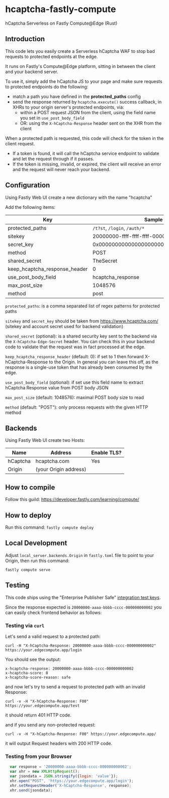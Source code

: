 # hcaptcha-fastly-compute

hCaptcha Serverless on Fastly Compute@Edge (Rust)

## Introduction

This code lets you easily create a Serverless hCaptcha WAF to stop bad requests to protected endpoints at the edge.

It runs on Fastly's Compute@Edge platform, sitting in between the client and your backend server.

To use it, simply add the hCaptcha JS to your page and make sure requests to protected endpoints do the following:

- match a path you have defined in the **protected_paths** config
- send the response returned by `hcaptcha.execute()` success callback, in XHRs to your origin server's protected endpoints, via:
  -  within a POST request JSON from the client, using the field name you set in `use_post_body_field`
  -  OR: using the `X-hCaptcha-Response` header sent on the XHR from the client

When a protected path is requested, this code will check for the token in the client request.

- If a token is found, it will call the hCaptcha service endpoint to validate and let the request through if it passes.
- If the token is missing, invalid, or expired, the client will receive an error and the request will never reach your backend.

## Configuration

Using Fastly Web UI create a new dictionary with the name "hcaptcha"

Add the following items:

| Key                           | Sample value                               | Required |
|-------------------------------|--------------------------------------------|----------|
|protected_paths                |`/t?st`, `/login`, `/auth/*`                | Yes      |
|sitekey                        |20000000-ffff-ffff-ffff-000000000002        | Yes      |
|secret_key                     |0x0000000000000000000000000000000000000000  | Yes      |
|method                         |POST                                        | No       |
|shared_secret                  |TheSecret                                   | No       |
|keep_hcaptcha_response_header  |0                                           | No       |
|use_post_body_field            |hcaptcha_response                           | No       |
|max_post_size                  |1048576                                     | No       |
|method                         |post                                        | No       |

`protected_paths`: is a comma separated list of regex patterns for protected paths

`sitekey` and `secret_key` should be taken from https://www.hcaptcha.com/ (sitekey and account secret used for backend validation)

`shared_secret` (optional): is a shared security key sent to the backend via the `X-hCaptcha-Edge-Secret` header. You can check this in your backend code to validate that the request was in fact processed at the edge.

`keep_hcaptcha_response_header` (default: 0): if set to 1 then forward X-hCaptcha-Response to the Origin. In general you can leave this off, as the response is a single-use token that has already been consumed by the edge.

`use_post_body_field` (optional): if set use this field name to extract hCaptcha Response value from POST body JSON

`max_post_size` (default: 1048576): maximal POST body size to read

`method` (default: "POST"): only process requests with the given HTTP method


## Backends

Using Fastly Web UI create two Hosts:

| Name              | Address                 | Enable TLS? |
|-------------------|-------------------------|-------------|
| hCaptcha          | hcaptcha.com            | Yes         |
| Origin            | (your Origin address)   |             |


## How to compile

Follow this guild: https://developer.fastly.com/learning/compute/


## How to deploy

Run this command:
`fastly compute deploy`


## Local Development

Adjust `local_server.backends.Origin` in `fastly.toml` file to point to your Origin,
then run this command:

`fastly compute serve`


## Testing 

This code ships using the "Enterprise Publisher Safe" [integration test keys](https://docs.hcaptcha.com/#test-key-set-enterprise-account-safe-end-user).

Since the response expected is `20000000-aaaa-bbbb-cccc-000000000002` you can easily check frontend behavior as follows:

### Testing via `curl`

Let's send a valid request to a protected path:
  
    curl -H "X-hCaptcha-Response: 20000000-aaaa-bbbb-cccc-000000000002"  https://your.edgecompute.app/login 

You should see the output:

    x-hcaptcha-response: 20000000-aaaa-bbbb-cccc-000000000002
    x-hcaptcha-score: 0
    x-hcaptcha-score-reason: safe

and now let's try to send a request to protected path with an invalid Response:

    curl -v -H "X-hCaptcha-Response: F00" https://your.edgecompute.app/test 

it should return 401 HTTP code.

and if you send any non-protected request:

    curl -v -H "X-hCaptcha-Response: F00" https://your.edgecompute.app/ 

it will output Request headers with 200 HTTP code.


### Testing from your Browser


```js
  var response = '20000000-aaaa-bbbb-cccc-000000000002';
  var xhr = new XMLHttpRequest();
  var jsondata = JSON.stringify({login: 'value'});
  xhr.open("POST", 'https://your.edgecompute.app/login');
  xhr.setRequestHeader('X-hCaptcha-Response', response);
  xhr.send(jsondata);
```
